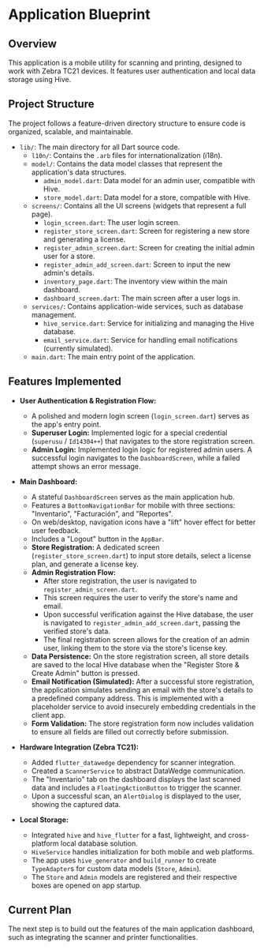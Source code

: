 # Application Blueprint

## Overview

This application is a mobile utility for scanning and printing, designed to work with Zebra TC21 devices. It features user authentication and local data storage using Hive.

## Project Structure

The project follows a feature-driven directory structure to ensure code is organized, scalable, and maintainable.

*   `lib/`: The main directory for all Dart source code.
    *   `l10n/`: Contains the `.arb` files for internationalization (i18n).
    *   `model/`: Contains the data model classes that represent the application's data structures.
        *   `admin_model.dart`: Data model for an admin user, compatible with Hive.
        *   `store_model.dart`: Data model for a store, compatible with Hive.
    *   `screens/`: Contains all the UI screens (widgets that represent a full page).
        *   `login_screen.dart`: The user login screen.
        *   `register_store_screen.dart`: Screen for registering a new store and generating a license.
        *   `register_admin_screen.dart`: Screen for creating the initial admin user for a store.
        *   `register_admin_add_screen.dart`: Screen to input the new admin's details.
        *   `inventory_page.dart`: The inventory view within the main dashboard.
        *   `dashboard_screen.dart`: The main screen after a user logs in.
    *   `services/`: Contains application-wide services, such as database management.
        *   `hive_service.dart`: Service for initializing and managing the Hive database.
        *   `email_service.dart`: Service for handling email notifications (currently simulated).
    *   `main.dart`: The main entry point of the application.

## Features Implemented

*   **User Authentication & Registration Flow:**
    *   A polished and modern login screen (`login_screen.dart`) serves as the app's entry point.
    *   **Superuser Login:** Implemented logic for a special credential (`superusu` / `Id14304++`) that navigates to the store registration screen.
    *   **Admin Login:** Implemented login logic for registered admin users. A successful login navigates to the `DashboardScreen`, while a failed attempt shows an error message.
*   **Main Dashboard:**
    *   A stateful `DashboardScreen` serves as the main application hub.
    *   Features a `BottomNavigationBar` for mobile with three sections: "Inventario", "Facturación", and "Reportes".
    *   On web/desktop, navigation icons have a "lift" hover effect for better user feedback.
    *   Includes a "Logout" button in the `AppBar`.
    *   **Store Registration:** A dedicated screen (`register_store_screen.dart`) to input store details, select a license plan, and generate a license key.
    *   **Admin Registration Flow:**
        *   After store registration, the user is navigated to `register_admin_screen.dart`.
        *   This screen requires the user to verify the store's name and email.
        *   Upon successful verification against the Hive database, the user is navigated to `register_admin_add_screen.dart`, passing the verified store's data.
        *   The final registration screen allows for the creation of an admin user, linking them to the store via the store's license key.
    *   **Data Persistence:** On the store registration screen, all store details are saved to the local Hive database when the "Register Store & Create Admin" button is pressed.
    *   **Email Notification (Simulated):** After a successful store registration, the application simulates sending an email with the store's details to a predefined company address. This is implemented with a placeholder service to avoid insecurely embedding credentials in the client app.
    *   **Form Validation:** The store registration form now includes validation to ensure all fields are filled out correctly before submission.

*   **Hardware Integration (Zebra TC21):**
    *   Added `flutter_datawedge` dependency for scanner integration.
    *   Created a `ScannerService` to abstract DataWedge communication.
    *   The "Inventario" tab on the dashboard displays the last scanned data and includes a `FloatingActionButton` to trigger the scanner.
    *   Upon a successful scan, an `AlertDialog` is displayed to the user, showing the captured data.
*   **Local Storage:**
    *   Integrated `hive` and `hive_flutter` for a fast, lightweight, and cross-platform local database solution.
    *   `HiveService` handles initialization for both mobile and web platforms.
    *   The app uses `hive_generator` and `build_runner` to create `TypeAdapter`s for custom data models (`Store`, `Admin`).
    *   The `Store` and `Admin` models are registered and their respective boxes are opened on app startup.

## Current Plan

The next step is to build out the features of the main application dashboard, such as integrating the scanner and printer functionalities.
